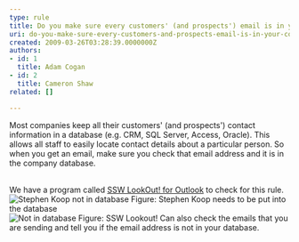 ```yaml
---
type: rule
title: Do you make sure every customers' (and prospects') email is in your company database?
uri: do-you-make-sure-every-customers-and-prospects-email-is-in-your-company-database
created: 2009-03-26T03:28:39.0000000Z
authors:
- id: 1
  title: Adam Cogan
- id: 2
  title: Cameron Shaw
related: []

---
```




<span class='intro'>  Most companies keep all their customers' (and prospects') contact information in a database (e.g. CRM,&#160;​SQL Server, Access, Oracle). This allows all staff to easily locate contact details about a particular person. So when you get an email, make sure you check that email address and it&#160;is in the company database.
 </span>


  <div>
<br>
We have a program called <a href="http&#58;//www.ssw.com.au/ssw/LookOut/">SSW LookOut! for Outlook</a> to check for this rule. <img src="/PublishingImages/StephenKoopIsNotInTheDatabase.jpg" alt="Stephen Koop not in database" class="ms-rteCustom-ImageArea" /> <span class="ms-rteCustom-FigureNormal">Figure&#58; Stephen Koop needs to be put into the database</span><br>
<img src="/PublishingImages/NotInDatabase.gif" alt="Not in database" class="ms-rteCustom-ImageArea" /> <span class="ms-rteCustom-FigureNormal">Figure&#58; SSW Lookout! Can also check the emails that you are sending and tell you if the email address is not in your database.</span></div>



